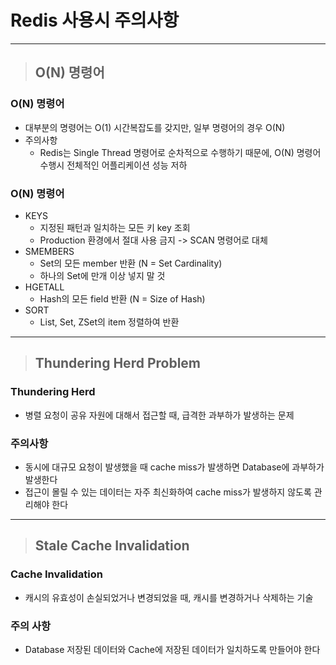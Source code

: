
# Redis 사용시 주의사항

------------------------------------------------------------------------------------------------------------------------

> ## O(N) 명령어

### O(N) 명령어
- 대부분의 명령어는 O(1) 시간복잡도를 갖지만, 일부 명령어의 경우 O(N)
- 주의사항
  - Redis는 Single Thread 명령어로 순차적으로 수행하기 때문에, O(N) 명령어 수행시 전체적인 어플리케이션 성능 저하


### O(N) 명령어
- KEYS 
  - 지정된 패턴과 일치하는 모든 키 key 조회
  - Production 환경에서 절대 사용 금지 -> SCAN 명령어로 대체
- SMEMBERS
  - Set의 모든 member 반환 (N = Set Cardinality)
  - 하나의 Set에 만개 이상 넣지 말 것
- HGETALL
  - Hash의 모든 field 반환 (N = Size of Hash)
- SORT
  - List, Set, ZSet의 item 정렬하여 반환

------------------------------------------------------------------------------------------------------------------------

> ## Thundering Herd Problem

### Thundering Herd
- 병렬 요청이 공유 자원에 대해서 접근할 때, 급격한 과부하가 발생하는 문제


### 주의사항
- 동시에 대규모 요청이 발생했을 때 cache miss가 발생하면 Database에 과부하가 발생한다
- 접근이 몰릴 수 있는 데이터는 자주 최신화하여 cache miss가 발생하지 않도록 관리해야 한다

------------------------------------------------------------------------------------------------------------------------

> ## Stale Cache Invalidation

### Cache Invalidation
- 캐시의 유효성이 손실되었거나 변경되었을 때, 캐시를 변경하거나 삭제하는 기술


### 주의 사항
- Database 저장된 데이터와 Cache에 저장된 데이터가 일치하도록 만들어야 한다






















